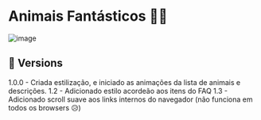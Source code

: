 # Animais Fantásticos 🐱‍💻

![image](https://user-images.githubusercontent.com/89994391/197833846-26a780a7-c673-46b6-b62a-be176431ae1f.png)

## 🦄 Versions

1.0.0 - Criada estilização, e iniciado as animações da lista de animais e descrições.
1.2 - Adicionado estilo acordeão aos itens do FAQ
1.3 - Adicionado scroll suave aos links internos do navegador (não funciona em todos os browsers 😥)
